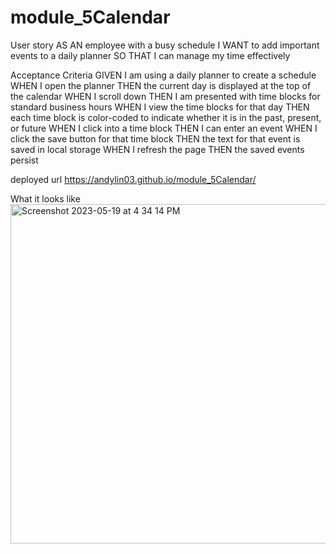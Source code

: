 # module_5Calendar
User story 
AS AN employee with a busy schedule
I WANT to add important events to a daily planner
SO THAT I can manage my time effectively

Acceptance Criteria
GIVEN I am using a daily planner to create a schedule
WHEN I open the planner
THEN the current day is displayed at the top of the calendar
WHEN I scroll down
THEN I am presented with time blocks for standard business hours
WHEN I view the time blocks for that day
THEN each time block is color-coded to indicate whether it is in the past, present, or future
WHEN I click into a time block
THEN I can enter an event
WHEN I click the save button for that time block
THEN the text for that event is saved in local storage
WHEN I refresh the page
THEN the saved events persist

deployed url 
https://andylin03.github.io/module_5Calendar/

What it looks like 
<img width="543" alt="Screenshot 2023-05-19 at 4 34 14 PM" src="https://github.com/andylin03/module_5Calendar/assets/126199540/83ac6da2-616a-4f8b-8522-6aeb4c9a36b5">

